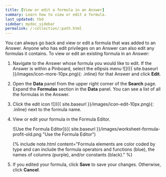 ```yaml
---
title: [View or edit a formula in an Answer]
summary: Learn how to view or edit a formula.
last_updated: tbd
sidebar: mydoc_sidebar
permalink: /:collection/:path.html
---
```

You can always go back and view or edit a formula that was added to an Answer. Anyone who has edit privileges on an Answer can also edit any formulas it contains. To view or edit an existing formula in an Answer:

1. Navigate to the Answer whose formula you would like to edit. If the Answer is within a Pinboard, select the ellipsis menu ![]({{ site.baseurl }}/images/icon-more-10px.png){: .inline} for that Answer and click **Edit**.

3. Open the **Data** panel from the upper right corner of the **Search** page. Expand the **Formulas** section in the **Data** panel. You can see a list of all the formulas in the Answer.

4. Click the edit icon ![]({{ site.baseurl }}/images/icon-edit-10px.png){: .inline} next to the formula name.

5. View or edit your formula in the Formula Editor.

     ![Use the Formula Editor]({{ site.baseurl }}/images/worksheet-formula-profit-old.png "Use the Formula Editor")

    {% include note.html content="Formula elements are color coded by type and can include the formula operators and functions (blue), the names of columns (purple), and/or constants (black)." %}

6. If you edited your formula, click **Save** to save your changes. Otherwise, click **Cancel**.
